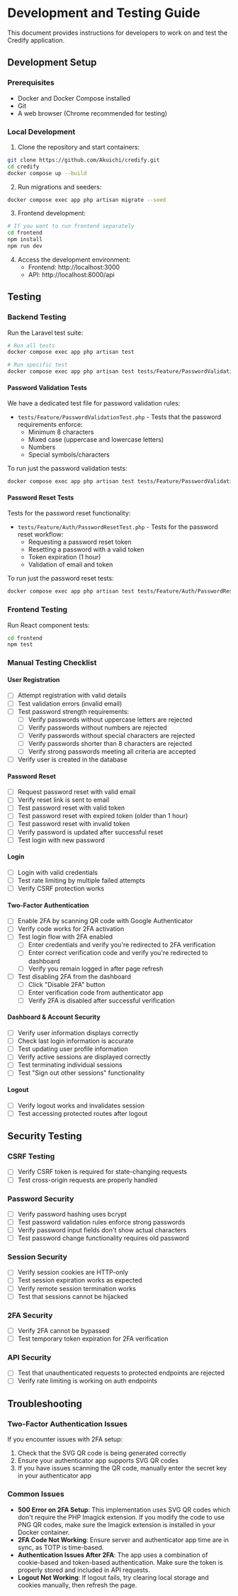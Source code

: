 # Development and Testing Guide

This document provides instructions for developers to work on and test the Credify application.

## Development Setup

### Prerequisites
- Docker and Docker Compose installed
- Git
- A web browser (Chrome recommended for testing)

### Local Development

1. Clone the repository and start containers:
```bash
git clone https://github.com/Akuichi/credify.git
cd credify
docker compose up --build
```

2. Run migrations and seeders:
```bash
docker compose exec app php artisan migrate --seed
```

3. Frontend development:
```bash
# If you want to run frontend separately
cd frontend
npm install
npm run dev
```

4. Access the development environment:
   - Frontend: http://localhost:3000
   - API: http://localhost:8000/api

## Testing

### Backend Testing

Run the Laravel test suite:
```bash
# Run all tests
docker compose exec app php artisan test

# Run specific test
docker compose exec app php artisan test tests/Feature/PasswordValidationTest.php
```

#### Password Validation Tests

We have a dedicated test file for password validation rules:
- `tests/Feature/PasswordValidationTest.php` - Tests that the password requirements enforce:
  - Minimum 8 characters
  - Mixed case (uppercase and lowercase letters)
  - Numbers
  - Special symbols/characters

To run just the password validation tests:
```bash
docker compose exec app php artisan test tests/Feature/PasswordValidationTest.php
```

#### Password Reset Tests

Tests for the password reset functionality:
- `tests/Feature/Auth/PasswordResetTest.php` - Tests for the password reset workflow:
  - Requesting a password reset token
  - Resetting a password with a valid token
  - Token expiration (1 hour)
  - Validation of email and token

To run just the password reset tests:
```bash
docker compose exec app php artisan test tests/Feature/Auth/PasswordResetTest.php
```

### Frontend Testing

Run React component tests:
```bash
cd frontend
npm test
```

### Manual Testing Checklist

#### User Registration
- [ ] Attempt registration with valid details
- [ ] Test validation errors (invalid email)
- [ ] Test password strength requirements:
  - [ ] Verify passwords without uppercase letters are rejected
  - [ ] Verify passwords without numbers are rejected
  - [ ] Verify passwords without special characters are rejected
  - [ ] Verify passwords shorter than 8 characters are rejected
  - [ ] Verify strong passwords meeting all criteria are accepted
- [ ] Verify user is created in the database

#### Password Reset
- [ ] Request password reset with valid email
- [ ] Verify reset link is sent to email
- [ ] Test password reset with valid token
- [ ] Test password reset with expired token (older than 1 hour)
- [ ] Test password reset with invalid token
- [ ] Verify password is updated after successful reset
- [ ] Test login with new password

#### Login
- [ ] Login with valid credentials
- [ ] Test rate limiting by multiple failed attempts
- [ ] Verify CSRF protection works

#### Two-Factor Authentication
- [ ] Enable 2FA by scanning QR code with Google Authenticator
- [ ] Verify code works for 2FA activation
- [ ] Test login flow with 2FA enabled
   - [ ] Enter credentials and verify you're redirected to 2FA verification
   - [ ] Enter correct verification code and verify you're redirected to dashboard
   - [ ] Verify you remain logged in after page refresh
- [ ] Test disabling 2FA from the dashboard
   - [ ] Click "Disable 2FA" button
   - [ ] Enter verification code from authenticator app
   - [ ] Verify 2FA is disabled after successful verification

#### Dashboard & Account Security
- [ ] Verify user information displays correctly
- [ ] Check last login information is accurate
- [ ] Test updating user profile information
- [ ] Verify active sessions are displayed correctly
- [ ] Test terminating individual sessions
- [ ] Test "Sign out other sessions" functionality

#### Logout
- [ ] Verify logout works and invalidates session
- [ ] Test accessing protected routes after logout

## Security Testing

### CSRF Testing
- [ ] Verify CSRF token is required for state-changing requests
- [ ] Test cross-origin requests are properly handled

### Password Security
- [ ] Verify password hashing uses bcrypt
- [ ] Test password validation rules enforce strong passwords
- [ ] Verify password input fields don't show actual characters
- [ ] Test password change functionality requires old password

### Session Security
- [ ] Verify session cookies are HTTP-only
- [ ] Test session expiration works as expected
- [ ] Verify remote session termination works
- [ ] Test that sessions cannot be hijacked

### 2FA Security
- [ ] Verify 2FA cannot be bypassed
- [ ] Test temporary token expiration for 2FA verification

### API Security
- [ ] Test that unauthenticated requests to protected endpoints are rejected
- [ ] Verify rate limiting is working on auth endpoints

## Troubleshooting

### Two-Factor Authentication Issues

If you encounter issues with 2FA setup:

1. Check that the SVG QR code is being generated correctly
2. Ensure your authenticator app supports SVG QR codes
3. If you have issues scanning the QR code, manually enter the secret key in your authenticator app

### Common Issues

- **500 Error on 2FA Setup**: This implementation uses SVG QR codes which don't require the PHP Imagick extension. If you modify the code to use PNG QR codes, make sure the Imagick extension is installed in your Docker container.
- **2FA Code Not Working**: Ensure server and authenticator app time are in sync, as TOTP is time-based.
- **Authentication Issues After 2FA**: The app uses a combination of cookie-based and token-based authentication. Make sure the token is properly stored and included in API requests.
- **Logout Not Working**: If logout fails, try clearing local storage and cookies manually, then refresh the page.